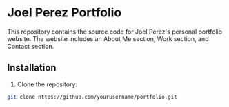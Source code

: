 # Joel Perez Portfolio

This repository contains the source code for Joel Perez's personal portfolio website. The website includes an About Me section, Work section, and Contact section.

## Installation

1. Clone the repository:

```bash
git clone https://github.com/yourusername/portfolio.git
